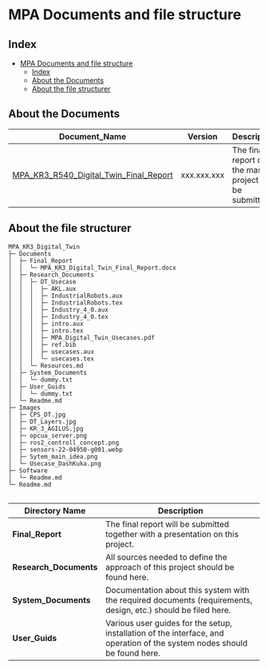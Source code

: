 # MPA Documents and file structure


## Index
- [MPA Documents and file structure](#mpa-documents-and-file-structure)
  - [Index](#index)
  - [About the Documents](#about-the-documents)
  - [About the file structurer](#about-the-file-structurer)


## About the Documents

|Document_Name | Version | Description |
|--------------|---------|-----------|
|[MPA_KR3_R540_Digital_Twin_Final_Report](/Documents/Final_Report/MPA_KR3_Digital_Twin_Final_Report.docx)| xxx.xxx.xxx|The final report of the master project to be submitted|


## About the file structurer

```(Bash)
MPA_KR3_Digital_Twin                               
├─ Documents                                       
│  ├─ Final_Report                                 
│  │  └─ MPA_KR3_Digital_Twin_Final_Report.docx    
│  ├─ Research_Documents                           
│  │  ├─ DT_Usecase                                
│  │  │  ├─ AKL.aux                                
│  │  │  ├─ IndustrialRobots.aux                   
│  │  │  ├─ IndustrialRobots.tex                   
│  │  │  ├─ Industry_4_0.aux                       
│  │  │  ├─ Industry_4_0.tex                       
│  │  │  ├─ intro.aux                              
│  │  │  ├─ intro.tex                                   
│  │  │  ├─ MPA_Digital_Twin_Usecases.pdf                  
│  │  │  ├─ ref.bib                                
│  │  │  ├─ usecases.aux                           
│  │  │  └─ usecases.tex                           
│  │  └─ Resources.md                              
│  ├─ System_Documents                             
│  │  └─ dummy.txt                                 
│  ├─ User_Guids                                   
│  │  └─ dummy.txt                                 
│  └─ Readme.md                                    
├─ Images                                          
│  ├─ CPS_DT.jpg                                   
│  ├─ DT_Layers.jpg                                
│  ├─ KR_3_AGILUS.jpg                              
│  ├─ opcua_server.png                             
│  ├─ ros2_controll_concept.png                    
│  ├─ sensors-22-04950-g001.webp                   
│  ├─ Sytem_main_idea.png                          
│  └─ Usecase_DashKuka.png                         
├─ Software                                        
│  └─ Readme.md                                    
└─ Readme.md                                       
                      
```

| Directory Name        | Description|
|-----------------------|------------|
| **Final_Report**      | The final report will be submitted together with a presentation on this project.|
| **Research_Documents**| All sources needed to define the approach of this project should be found here.|
| **System_Documents**  | Documentation about this system with the required documents (requirements, design, etc.) should be filed here.|
| **User_Guids**        | Various user guides for the setup, installation of the interface, and operation of the system nodes should be found here. |



